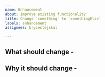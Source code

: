 ```yaml
---
name: Enhancement
about: Improve existing functionality
title: Change `something` to `somethingElse`
labels: enhancement
assignees: brycestejskal

---
```


## What should change - 


## Why it should change -
